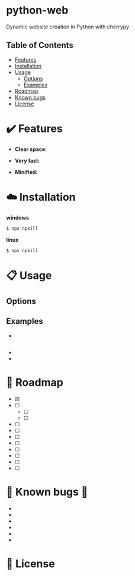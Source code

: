 # python-web
Dynamic website creation in Python with cherrypy




## Table of Contents

- [Features](#features)
- [Installation](#installation)
- [Usage](#usage)
  - [Options](#options)
  - [Examples](#examples)
- [Roadmap](#roadmap)
- [Known bugs](#known-bugs)
- [License](#license)

<a name="features"></a>
# :heavy_check_mark: Features

- **Clear space:** 

- **Very fast:**

- **Minified:**



<a name="Installation"></a>
# :cloud: Installation

<b>windows</b>

```bash
$ npx npkill
```

<b>linux</b>


```bash
$ npx npkill
```



<a name="usage"></a>
# :clipboard: Usage


<a name="Options"></a>
## Options




<a name="examples"></a>

## Examples

- 
```bash


```

-
-


<a name="roadmap"></a>
# :crystal_ball: Roadmap

- [x] 
- [ ] 
  - [ ] 
  - [ ] 
- [ ] 
- [ ] 
- [ ] 
- [ ] 
- [ ] 
- [ ] 
- [ ] 
- [ ] 


<a name="known-bugs"></a>
# :bug: Known bugs :bug:

- 
- 
- 
- 
- 
- 


<a name="license"></a>
# :scroll: License